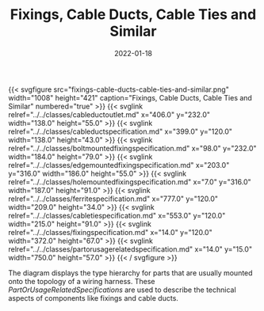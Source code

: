 ﻿---
title: Fixings, Cable Ducts, Cable Ties and Similar
toc: false
type: specs
layout: diagram
date: "2022-01-18"
draft: false
specification: VEC
version: 1.2.2
documentType: "Recommendation"
elementType: Diagram
classes:
  - CableDuctOutlet
  - CableDuctSpecification
  - BoltMountedFixingSpecification
  - EdgeMountedFixingSpecification
  - HoleMountedFixingSpecification
  - FerriteSpecification
  - CableTieSpecification
  - FixingSpecification
  - PartOrUsageRelatedSpecification
menu:
  VEC-1.2.2:    
    parent: component-characteristics
    identifier: component-characteristics/fixings-cable-ducts-cable-ties-and-similar
    weight: 1005009 

# Prev/next pager order (if `docs_section_pager` enabled in `params.toml`)
weight: 1005009
---
{{< svgfigure src="fixings-cable-ducts-cable-ties-and-similar.png" width="1008" height="421" caption="Fixings, Cable Ducts, Cable Ties and Similar" numbered="true" >}}
  {{< svglink relref="../../classes/cableductoutlet.md" x="406.0" y="232.0" width="138.0" height="55.0" >}}
  {{< svglink relref="../../classes/cableductspecification.md" x="399.0" y="120.0" width="138.0" height="43.0" >}}
  {{< svglink relref="../../classes/boltmountedfixingspecification.md" x="98.0" y="232.0" width="184.0" height="79.0" >}}
  {{< svglink relref="../../classes/edgemountedfixingspecification.md" x="203.0" y="316.0" width="186.0" height="55.0" >}}
  {{< svglink relref="../../classes/holemountedfixingspecification.md" x="7.0" y="316.0" width="187.0" height="91.0" >}}
  {{< svglink relref="../../classes/ferritespecification.md" x="777.0" y="120.0" width="209.0" height="34.0" >}}
  {{< svglink relref="../../classes/cabletiespecification.md" x="553.0" y="120.0" width="215.0" height="91.0" >}}
  {{< svglink relref="../../classes/fixingspecification.md" x="14.0" y="120.0" width="372.0" height="67.0" >}}
  {{< svglink relref="../../classes/partorusagerelatedspecification.md" x="14.0" y="15.0" width="750.0" height="57.0" >}}
{{< / svgfigure >}}
<p> The diagram displays the type hierarchy for parts that are usually mounted onto the topology of a wiring harness. These <i>PartOrUsageRelatedSpecifications</i> are used to describe the technical aspects of components like fixings and cable ducts.      </p>